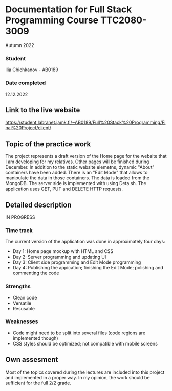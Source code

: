 # Documentation for Full Stack Programming Course TTC2080-3009
Autumn 2022
### Student
Ilia Chichkanov - AB0189
### Date completed
12.12.2022
## Link to the live website
https://student.labranet.jamk.fi/~AB0189/Full%20Stack%20Programming/Final%20Project/client/
## Topic of the practice work
The project represents a draft version of the Home page for the website that I am developing for my relatives.
Other pages will be finished during December. In addition to the static website elemetns, dynamic "About" containers
have been added. There is an "Edit Mode" that allows to manipulate the data in those containers. The data is loaded from
the MongoDB. The server side is implemented with using Deta.sh. The application uses GET, PUT and DELETE HTTP requests.
## Detailed description
IN PROGRESS
### Time track
The current version of the application was done in approximately four days:
- Day 1: Home page mockup with HTML and CSS
- Day 2: Server programming and updating UI
- Day 3: Client side programming and Edit Mode programming
- Day 4: Publishing the appication; finishing the Edit Mode; polishing and commenting the code
### Strengths
- Clean code
- Versatile
- Resusable
### Weaknesses
- Code might need to be split into several files (code regions are implemented though)
- CSS styles should be optimized; not compatible with mobile screens
## Own assesment
Most of the topics covered during the lectures are included into this project and implemented in a proper way.
In my opinion, the work should be sufficient for the full 2/2 grade.

